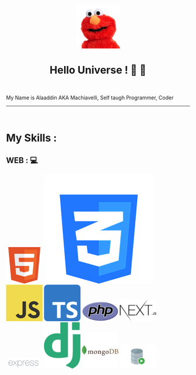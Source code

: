 <p align="center"><img src="https://github.com/onlymachiavelli/onlymachiavelli/blob/main/elmo.png" height="120"/></p>
<h1 align="center">Hello Universe ! 👋 👋</h1>
<br/>

  My Name is Alaaddin AKA Machiavelli, Self taugh Programmer, Coder
  


<hr/>
<br/>
<h1>My Skills : </h1>
<h2>WEB : 💻</h2>

  <img src="https://github.com/onlymachiavelli/onlymachiavelli/blob/main/html.png" width="100" />
  <img src="https://github.com/onlymachiavelli/onlymachiavelli/blob/main/css.png" width="" /> 
  <img src="https://github.com/onlymachiavelli/onlymachiavelli/blob/main/js.png" width="100" /> 
  <img src="https://github.com/onlymachiavelli/onlymachiavelli/blob/main/Typescript_logo_2020.svg.png" width="100" /> 
  <img src="https://github.com/onlymachiavelli/onlymachiavelli/blob/main/php.png" width="100" /> 
  <img src="https://github.com/onlymachiavelli/onlymachiavelli/blob/main/800px-Nextjs-logo.svg.png" width="100" /> 
  <img src="https://github.com/onlymachiavelli/onlymachiavelli/blob/main/Expressjs.png" width="100" /> 
  <img src="https://github.com/onlymachiavelli/onlymachiavelli/blob/main/django-logo.png" width="100" /> 
  <img src="https://github.com/onlymachiavelli/onlymachiavelli/blob/main/mongodb-226029.png" width="100" /> 
  <img src="https://github.com/onlymachiavelli/onlymachiavelli/blob/main/sql.png" width="100" /> 
  <img src="" width="100" /> 
  <img src="" width="100" /> 

<br/>
